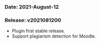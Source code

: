 ### Date: 		2021-August-12
### Release:	v2021081200

- Plugin first stable release.
- Support plagiarism detection for Moodle.